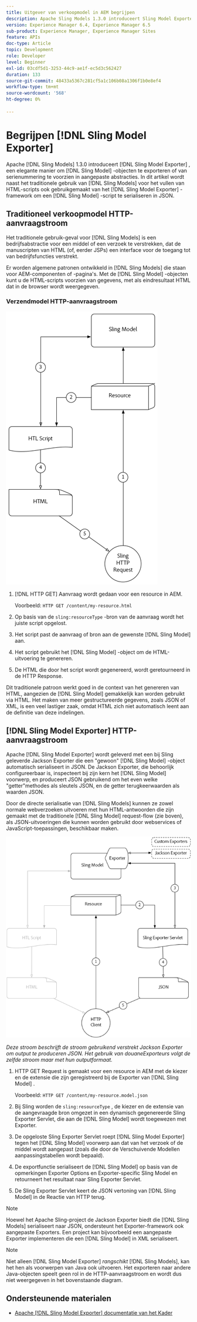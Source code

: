 ```yaml
---
title: Uitgever van verkoopmodel in AEM begrijpen
description: Apache Sling Models 1.3.0 introduceert Sling Model Exporter, een elegante manier om Sling Model voorwerpen in douaneabstracties uit te voeren of in series te vervaardigen. In dit artikel wordt naast het traditionele gebruik van Sling Models de HTML-scripts gevuld met behulp van het Sling Model Exporter-framework om een Sling Model in JSON te serialiseren.
version: Experience Manager 6.4, Experience Manager 6.5
sub-product: Experience Manager, Experience Manager Sites
feature: APIs
doc-type: Article
topic: Development
role: Developer
level: Beginner
exl-id: 03cdf5d1-3253-44c9-ae1f-ec5d3c562427
duration: 133
source-git-commit: 48433a5367c281cf5a1c106b08a1306f1b0e8ef4
workflow-type: tm+mt
source-wordcount: '568'
ht-degree: 0%

---
```


# Begrijpen [!DNL Sling Model Exporter]

Apache [!DNL Sling Models] 1.3.0 introduceert [!DNL Sling Model Exporter] , een elegante manier om [!DNL Sling Model] -objecten te exporteren of van serienummering te voorzien in aangepaste abstracties. In dit artikel wordt naast het traditionele gebruik van [!DNL Sling Models] voor het vullen van HTML-scripts ook gebruikgemaakt van het [!DNL Sling Model Exporter] -framework om een [!DNL Sling Model] -script te serialiseren in JSON.

## Traditioneel verkoopmodel HTTP-aanvraagstroom

Het traditionele gebruik-geval voor [!DNL Sling Models] is een bedrijfsabstractie voor een middel of een verzoek te verstrekken, dat de manuscripten van HTML (of, eerder JSPs) een interface voor de toegang tot van bedrijfsfuncties verstrekt.

Er worden algemene patronen ontwikkeld in [!DNL Sling Models] die staan voor AEM-componenten of -pagina&#39;s. Met de [!DNL Sling Model] -objecten kunt u de HTML-scripts voorzien van gegevens, met als eindresultaat HTML dat in de browser wordt weergegeven.

### Verzendmodel HTTP-aanvraagstroom

![ het Verkopen ModelStroom van het Verzoek ](./assets/understand-sling-model-exporter/sling-model-request-flow.png)

1. [!DNL HTTP GET] Aanvraag wordt gedaan voor een resource in AEM.

   Voorbeeld: `HTTP GET /content/my-resource.html`

1. Op basis van de `sling:resourceType` -bron van de aanvraag wordt het juiste script opgelost.

1. Het script past de aanvraag of bron aan de gewenste [!DNL Sling Model] aan.

1. Het script gebruikt het [!DNL Sling Model] -object om de HTML-uitvoering te genereren.

1. De HTML die door het script wordt gegenereerd, wordt geretourneerd in de HTTP Response.

Dit traditionele patroon werkt goed in de context van het genereren van HTML, aangezien de [!DNL Sling Model] gemakkelijk kan worden gebruikt via HTML. Het maken van meer gestructureerde gegevens, zoals JSON of XML, is een veel lastiger zaak, omdat HTML zich niet automatisch leent aan de definitie van deze indelingen.

## [!DNL Sling Model Exporter] HTTP-aanvraagstroom

Apache [!DNL Sling Model Exporter] wordt geleverd met een bij Sling geleverde Jackson Exporter die een &quot;gewoon&quot; [!DNL Sling Model] -object automatisch serialiseert in JSON. De Jackson Exporter, die behoorlijk configureerbaar is, inspecteert bij zijn kern het [!DNL Sling Model] voorwerp, en produceert JSON gebruikend om het even welke &quot;getter&quot;methodes als sleutels JSON, en de getter terugkeerwaarden als waarden JSON.

Door de directe serialisatie van [!DNL Sling Models] kunnen ze zowel normale webverzoeken uitvoeren met hun HTML-antwoorden die zijn gemaakt met de traditionele [!DNL Sling Model] request-flow (zie boven), als JSON-uitvoeringen die kunnen worden gebruikt door webservices of JavaScript-toepassingen, beschikbaar maken.

![ het Verdelen van de stroom van het Verzoek van HTTP van de ModelExporter ](./assets/understand-sling-model-exporter/sling-model-exporter-request-flow.png)

*Deze stroom beschrijft de stroom gebruikend verstrekt Jackson Exporter om output te produceren JSON. Het gebruik van douaneExporteurs volgt de zelfde stroom maar met hun outputformaat.*

1. HTTP GET Request is gemaakt voor een resource in AEM met de kiezer en de extensie die zijn geregistreerd bij de Exporter van [!DNL Sling Model] .

   Voorbeeld: `HTTP GET /content/my-resource.model.json`

1. Bij Sling worden de `sling:resourceType` , de kiezer en de extensie van de aangevraagde bron omgezet in een dynamisch gegenereerde Sling Exporter Servlet, die aan de [!DNL Sling Model] wordt toegewezen met Exporter.
1. De opgeloste Sling Exporter Servlet roept [!DNL Sling Model Exporter] tegen het [!DNL Sling Model] voorwerp aan dat van het verzoek of de middel wordt aangepast (zoals die door de Verschuivende Modellen aanpassingstabellen wordt bepaald).
1. De exportfunctie serialiseert de [!DNL Sling Model] op basis van de opmerkingen Exporter Options en Exporter-specific Sling Model en retourneert het resultaat naar Sling Exporter Servlet.
1. De Sling Exporter Servlet keert de JSON vertoning van [!DNL Sling Model] in de Reactie van HTTP terug.

>[!NOTE]
>
>Hoewel het Apache Sling-project de Jackson Exporter biedt die [!DNL Sling Models] serialiseert naar JSON, ondersteunt het Exporter-framework ook aangepaste Exporters. Een project kan bijvoorbeeld een aangepaste Exporter implementeren die een [!DNL Sling Model] in XML serialiseert.

>[!NOTE]
>
>Niet alleen [!DNL Sling Model Exporter] *rangschikt* [!DNL Sling Models], kan het hen als voorwerpen van Java ook uitvoeren. Het exporteren naar andere Java-objecten speelt geen rol in de HTTP-aanvraagstroom en wordt dus niet weergegeven in het bovenstaande diagram.

## Ondersteunende materialen

* [ Apache  [!DNL Sling Model Exporter]  documentatie van het Kader ](https://sling.apache.org/documentation/bundles/models.html#exporter-framework-since-130)
